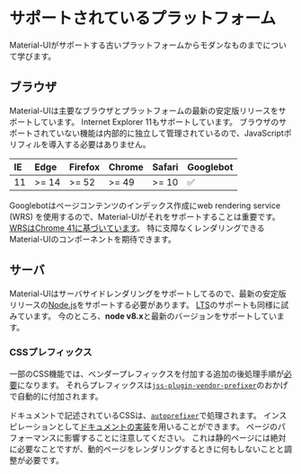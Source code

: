 # サポートされているプラットフォーム

<p class="description">Material-UIがサポートする古いプラットフォームからモダンなものまでについて学びます。</p>

## ブラウザ

Material-UIは主要なブラウザとプラットフォームの最新の安定版リリースをサポートしています。 Internet Explorer 11もサポートしています。 ブラウザのサポートされていない機能は内部的に独立して管理されているので、JavaScriptポリフィルを導入する必要はありません。

| IE | Edge  | Firefox | Chrome | Safari | Googlebot |
|:-- |:----- |:------- |:------ |:------ |:--------- |
| 11 | >= 14 | >= 52   | >= 49  | >= 10  | ✅         |

Googlebotはページコンテンツのインデックス作成にweb rendering service (WRS) を使用するので、Material-UIがそれをサポートすることは重要です。 [WRSはChrome 41に基づいています](https://developers.google.com/search/docs/guides/rendering)。 特に支障なくレンダリングできるMaterial-UIのコンポーネントを期待できます。

## サーバ

Material-UIはサーバサイドレンダリングをサポートしてるので、最新の安定版リリースの[Node.js](https://github.com/nodejs/node)をサポートする必要があります。 [LTS](https://github.com/nodejs/Release#lts-schedule1)のサポートも同様に試みています。 今のところ、**node v8.x**と最新のバージョンをサポートしています。

### CSSプレフィックス

一部のCSS機能では、ベンダープレフィックスを付加する追加の後処理手順が[必要](https://github.com/cssinjs/jss/issues/279)になります。 それらプレフィックスは[`jss-plugin-vendor-prefixer`](https://www.npmjs.com/package/jss-plugin-vendor-prefixer)のおかげで自動的に付加されます。

ドキュメントで記述されているCSSは、[`autoprefixer`](https://www.npmjs.com/package/autoprefixer)で処理されます。 インスピレーションとして[ドキュメントの実装](https://github.com/mui-org/material-ui/blob/47aa5aeaec1d4ac2c08fd0e84277d6b91e497557/pages/_document.js#L123)を用いることができます。 ページのパフォーマンスに影響することに注意してください。 これは静的ページには絶対に必要なことですが、動的ページをレンダリングするときに何もしないことと調整が必要です。